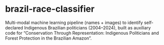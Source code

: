# brazil-race-classifier
Multi-modal machine learning pipeline (names + images) to identify self-declared Indigenous Brazilian politicians (2004–2024), built as auxiliary code for “Conservation Through Representation: Indigenous Politicians and Forest Protection in the Brazilian Amazon”.
